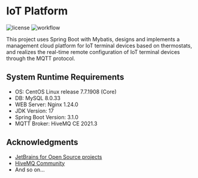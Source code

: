 # IoT Platform

![license](https://img.shields.io/github/license/bephbin51695/IoTPlatform)
![workflow](https://github.com/bephbin51695/IoTPlatform/actions/workflows/maven_ci.yml/badge.svg)

This project uses Spring Boot with Mybatis, designs and implements a management cloud platform for IoT terminal devices
based on thermostats, and realizes the real-time remote configuration of IoT terminal devices through the MQTT protocol.

## System Runtime Requirements

- OS: CentOS Linux release 7.7.1908 (Core)
- DB: MySQL 8.0.33
- WEB Server: Nginx 1.24.0
- JDK Version: 17
- Spring Boot Version: 3.1.0
- MQTT Broker: HiveMQ CE 2021.3

## Acknowledgments

- [JetBrains for Open Source projects](https://www.jetbrains.com/community/opensource/)
- [HiveMQ Community](https://github.com/hivemq/hivemq-community-edition)
- And so on...
